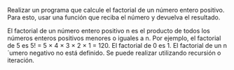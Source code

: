 Realizar un programa que calcule el factorial de un número entero positivo. Para esto,
usar una función que reciba el número y devuelva el resultado.

El factorial de un número entero positivo n es el producto de todos los números
enteros positivos menores o iguales a n. Por ejemplo, el factorial de 5 es 5! =
5 × 4 × 3 × 2 × 1 = 120.
El factorial de 0 es 1.
El factorial de un n´umero negativo no está definido.
Se puede realizar utilizando recursión o iteración.
